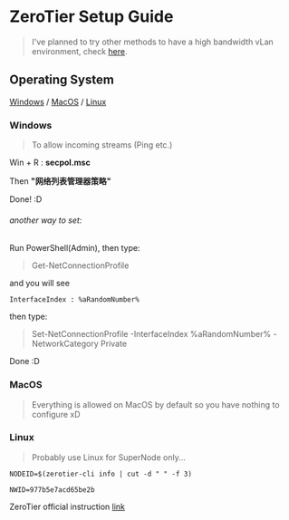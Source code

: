 # ZeroTier Setup Guide
> I've planned to try other methods to have a high bandwidth vLan environment, check [here](https://github.com/MaBoCoMark/MaBoCo/blob/master/ZeroTier/PendingMethods.md).
## Operating System
[Windows](https://github.com/MaBoCoMark/MaBoCo/blob/master/ZeroTier/README.md#windows) / [MacOS](https://github.com/MaBoCoMark/MaBoCo/blob/master/ZeroTier/README.md#macos) / [Linux](https://github.com/MaBoCoMark/MaBoCo/blob/master/ZeroTier/README.md#linux)
### Windows
> To allow incoming streams (Ping etc.)

Win + R : **secpol.msc**

Then **"网络列表管理器策略"**

Done! :D

###### another way to set:
Run PowerShell(Admin), then type:

> Get-NetConnectionProfile

and you will see

```
InterfaceIndex : %aRandomNumber%
```
then type:

> Set-NetConnectionProfile -InterfaceIndex %aRandomNumber% -NetworkCategory Private

Done :D

### MacOS
> Everything is allowed on MacOS by default
> so you have nothing to configure xD
### Linux
> Probably use Linux for SuperNode only...

```
NODEID=$(zerotier-cli info | cut -d " " -f 3)
```
```
NWID=977b5e7acd65be2b
```
ZeroTier official instruction [link](https://docs.zerotier.com/self-hosting/network-controllers)

